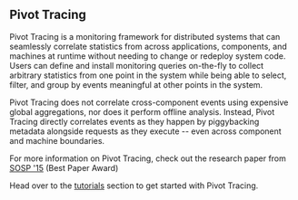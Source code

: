 ## Pivot Tracing

Pivot Tracing is a monitoring framework for distributed systems that can seamlessly correlate statistics from across applications, components, and machines at runtime without needing to change or redeploy system code.  Users can define and install monitoring queries on-the-fly to collect arbitrary statistics from one point in the system while being able to select, filter, and group by events meaningful at other points in the system.

Pivot Tracing does not correlate cross-component events using expensive global aggregations, nor does it perform offline analysis.  Instead, Pivot Tracing directly correlates events as they happen by piggybacking metadata alongside requests as they execute -- even across component and machine boundaries.

For more information on Pivot Tracing, check out the research paper from [SOSP '15](http://pivottracing.io/mace15pivot.pdf) (Best Paper Award)

Head over to the [tutorials](http://brownsys.github.io/tracing-framework/docs/tutorials.html) section to get started with Pivot Tracing.